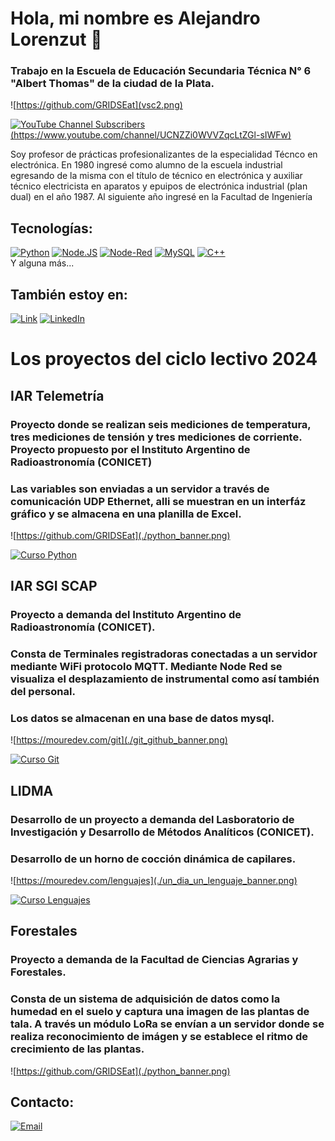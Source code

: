 #  Hola, mi nombre es Alejandro Lorenzut 👋
### Trabajo en la Escuela de Educación Secundaria Técnica N° 6 "Albert Thomas" de la ciudad de la Plata.

![https://github.com/GRIDSEat](vsc2.png)

[![YouTube Channel Subscribers](https://youtube.com/alejandrolorenzut6906)(https://www.youtube.com/channel/UCNZZi0WVVZqcLtZGl-sIWFw)]()

Soy profesor de prácticas profesionalizantes de la especialidad Técnco en electrónica.
En 1980 ingresé como alumno de la escuela industrial egresando de la misma con el título de técnico en electrónica y auxiliar técnico electricista en aparatos y epuipos de electrónica industrial (plan dual) en el año 1987. Al siguiente año ingresé en la Facultad de Ingeniería 

## Tecnologías:

[![Python](https://img.shields.io/badge/Python-yellow?style=for-the-badge&logo=python&logoColor=white&labelColor=101010)]()
[![Node.JS](https://img.shields.io/badge/Node.JS-339933?style=for-the-badge&logo=node.js&logoColor=white&labelColor=101010)]()
[![Node-Red](https://img.shields.io/badge/NodeRed-339933?style=for-the-badge&logo=nodeRed&logoColor=white&labelColor=110010)]()
[![MySQL](https://img.shields.io/badge/MySQL-4479A1?style=for-the-badge&logo=mysql&logoColor=white&labelColor=101010)]()
[![C++](https://img.shields.io/badge/C++-4479A1?style=for-the-badge&logo=C&logoColor=white&labelColor=101010)]()
</br>
Y alguna más...
## También estoy en:
[![Link](https://img.shields.io/badge/Link-Albert_Thomas.com-39E09B?style=for-the-badge&logo=Linktree&logoColor=white&labelColor=101010)](https://eest6albertthomas.com/gridse/)
[![LinkedIn](https://img.shields.io/badge/LinkedIn-Alejandro_Lorenzut-0077B5?style=for-the-badge&logo=linkedin&logoColor=white&labelColor=101010)](https://www.linkedin.com/in/alejandro-lorenzut-aa6792235/)

# Los proyectos del ciclo lectivo 2024

## IAR Telemetría
### Proyecto donde se realizan seis mediciones de temperatura, tres mediciones de tensión y tres mediciones de corriente. Proyecto propuesto por el Instituto Argentino de Radioastronomía (CONICET)
### Las variables son enviadas a un servidor a través de comunicación UDP Ethernet, alli se muestran en un interfáz gráfico y se almacena en una planilla de Excel.

![https://github.com/GRIDSEat](./python_banner.png)

[![Curso Python](https://img.shields.io/github/stars/mouredev/hello-python?label=Curso%20Python%20desde%20cero&style=social)](https://github.com/mouredev/hello-python)

## IAR SGI SCAP
### Proyecto a demanda del Instituto Argentino de Radioastronomía (CONICET).
### Consta de Terminales registradoras conectadas a un servidor mediante WiFi protocolo MQTT. Mediante Node Red se visualiza el desplazamiento de instrumental como así también del personal. 
### Los datos se almacenan en una base de datos mysql.
![https://mouredev.com/git](./git_github_banner.png)

[![Curso Git](https://img.shields.io/github/stars/mouredev/hello-git?label=Curso%20Git%20y%20GitHub&style=social)](https://github.com/mouredev/hello-git)

## LIDMA
### Desarrollo de un proyecto a demanda del Lasboratorio de Investigación y Desarrollo de Métodos Analíticos  (CONICET).
### Desarrollo de un horno de cocción dinámica de capilares.
![https://mouredev.com/lenguajes](./un_dia_un_lenguaje_banner.png)

[![Curso Lenguajes](https://img.shields.io/github/stars/mouredev/one-day-one-language?label=Un%20día,%20un%20lenguaje&style=social)](https://github.com/mouredev/one-day-one-language)

## Forestales
### Proyecto a demanda de la Facultad de Ciencias Agrarias y Forestales. 
### Consta de un sistema de adquisición de datos como la humedad en el suelo y captura una imagen de las plantas de tala. A través un módulo LoRa se envían a un servidor donde se realiza reconocimiento de imágen y se establece el ritmo de crecimiento de las plantas.
![https://github.com/GRIDSEat](./python_banner.png)

## Contacto:

[![Email](https://img.shields.io/badge/alelorenzut@hotmail.com-email_personal_-D14836?style=for-the-badge&logo=gmail&logoColor=white&labelColor=101010)](mailto:alelorenzut@hotmail.com)

